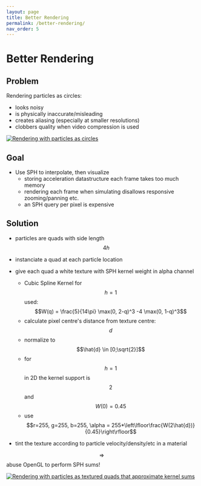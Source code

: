```yaml
---
layout: page
title: Better Rendering
permalink: /better-rendering/
nav_order: 5
---
```

<script src="https://polyfill.io/v3/polyfill.min.js?features=es6"></script>
<script id="MathJax-script" async src="https://cdn.jsdelivr.net/npm/mathjax@3/es5/tex-mml-chtml.js"></script>

# Better Rendering

## Problem
Rendering particles as circles:
- looks noisy
- is physically inaccurate/misleading
- creates aliasing (especially at smaller resolutions)
- clobbers quality when video compression is used

<a href="{{ '/assets/week4/00430_lowres.jpg' | relative_url }}" rel="noopener noreferrer" target="_blank">
  <img src="{{ '/assets/week4/00430_lowres.jpg' | relative_url }}" alt="Rendering with particles as circles"/>
</a> 

## Goal

- Use SPH to interpolate, then visualize
  - storing acceleration datastructure each frame takes too much memory
  - rendering each frame when simulating disallows responsive zooming/panning etc.
  - an SPH query per pixel is expensive

## Solution

- particles are quads with side length $$4h$$
- instanciate a quad at each particle location
- give each quad a white texture with SPH kernel weight in alpha channel
  - Cubic Spline Kernel for $$h=1$$ used: $$W(q) = \frac{5}{14\pi} \max(0, 2-q)^3 -4 \max(0, 1-q)^3$$
  - calculate pixel centre's distance from texture centre: $$d$$ 
  - normalize to $$\hat{d} \in [0;\sqrt{2}]$$
  - for $$h=1$$ in 2D the kernel support is $$2$$ and $$W(0)=0.45$$
  - use $$r=255, g=255, b=255, \alpha = 255*\left\lfloor\frac{W(2\hat{d})}{0.45}\right\rfloor$$

- tint the texture according to particle velocity/density/etc in a material

$$\Longrightarrow$$ abuse OpenGL to perform SPH sums!

<a href="{{ '/assets/week4/00430_highres.jpg' | relative_url }}" rel="noopener noreferrer" target="_blank">
  <img src="{{ '/assets/week4/00430_highres.jpg' | relative_url }}" alt="Rendering with particles as textured quads that approximate kernel sums"/>
</a> 